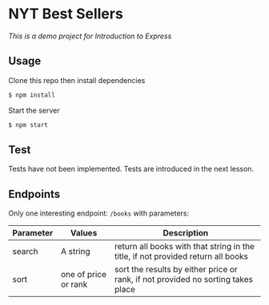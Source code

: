 # NYT Best Sellers
_This is a demo project for Introduction to Express_

## Usage
Clone this repo then install dependencies

```bash
$ npm install
```

Start the server

```bash
$ npm start
```

## Test
Tests have not been implemented. Tests are introduced in the next lesson.

## Endpoints
Only one interesting endpoint: `/books` with parameters:

Parameter | Values | Description
--- | --- | ---
search | A string | return all books with that string in the title, if not provided return all books
sort | one of price or rank | sort the results by either price or rank, if not provided no sorting takes place

